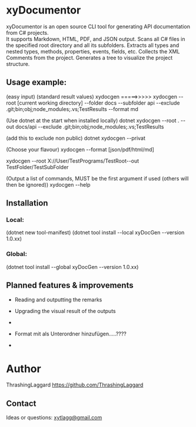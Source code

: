# xyDocumentor

xyDocumentor is an open source CLI tool for generating API documentation from C# projects.  
It supports Markdown, HTML, PDF, and JSON output.
Scans all C# files in the specified root directory and all its subfolders.
Extracts all types and nested types, methods, properties, events, fields, etc.
Collects the XML Comments from the project.
Generates a tree to visualize the project structure.



## Usage example:

(easy input)										   (standard result values)
xydocgen               =====>>>>>               xydocgen      --root [current working directory]     --folder docs     --subfolder api     --exclude .git;bin;obj;node_modules;.vs;TestResults     --format md     

(Use dotnet at the start when installed locally)
dotnet xydocgen --root . --out docs/api --exclude .git;bin;obj;node_modules;.vs;TestResults

(add this to exclude non public)
dotnet xydocgen  --privat 

(Choose your flavour)
xydocgen --format [json/pdf/html/md]

xydocgen --root X://User/TestPrograms/TestRoot--out TestFolder/TestSubFolder 

(Output a list of commands, MUST be the first argument if used (others will then be ignored))
xydocgen --help


## Installation

### Local:
(dotnet new tool-manifest)
(dotnet tool install --local xyDocGen --version 1.0.xx)

### Global:
(dotnet tool install --global xyDocGen --version 1.0.xx)



## Planned features & improvements

- Reading and outputting the remarks
- Upgrading the visual result of the outputs
- 
- Format mit als Unterordner hinzufügen.....????


- 
# Author
ThrashingLaggard
https://github.com/ThrashingLaggard








## Contact
Ideas or questions:
xytlagg@gmail.com